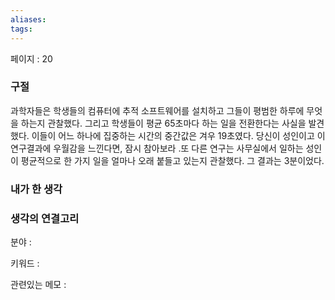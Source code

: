 ```yaml
---
aliases: 
tags:
---
```

페이지 : 20

### 구절
과학자들은 학생들의 컴퓨터에 추적 소프트웨어를 설치하고 그들이 평범한 하루에 무엇을 하는지 관찰했다. 그리고 학생들이 평균 65초마다 하는 일을 전환한다는 사실을 발견했다. 이들이 어느 하나에 집중하는 시간의 중간값은 겨우 19초였다. 당신이 성인이고 이 연구결과에 우월감을 느낀다면, 잠시 참아보라 .또 다른 연구는 사무실에서 일하는 성인이 평균적으로 한 가지 일을 얼마나 오래 붙들고 있는지 관찰했다. 그 결과는 3분이었다.


### 내가 한 생각


### 생각의 연결고리
분야 : 

키워드 : 

관련있는 메모 : 